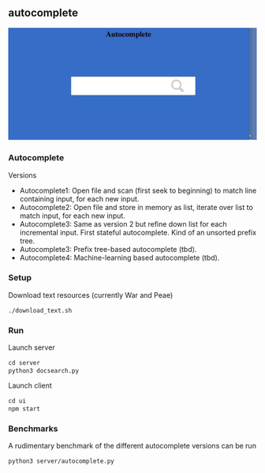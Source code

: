 autocomplete
---
![](./autocomplete.gif)


### Autocomplete
Versions

* Autocomplete1: Open file and scan (first seek to beginning) to match line containing input, for each new input.
* Autocomplete2: Open file and store in memory as list, iterate over list to match input, for each new input.
* Autocomplete3: Same as version 2 but refine down list for each incremental input. First stateful autocomplete. Kind of an unsorted prefix tree.
* Autocomplete3: Prefix tree-based autocomplete (tbd).
* Autocomplete4: Machine-learning based autocomplete (tbd).

### Setup

Download text resources (currently War and Peae)

```
./download_text.sh
```

### Run

Launch server

```
cd server
python3 docsearch.py
```

Launch client

```
cd ui
npm start
```

### Benchmarks

A rudimentary benchmark of the different autocomplete versions can be run

```
python3 server/autocomplete.py
```
